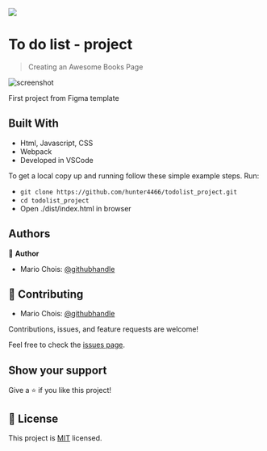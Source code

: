 
![](https://img.shields.io/badge/Microverse-blueviolet)

# To do list - project

> Creating an Awesome Books Page

![screenshot](./Assets/Images/Screenshots/preview1.png)

First project from Figma template


## Built With

- Html, Javascript, CSS
- Webpack
- Developed in VSCode


To get a local copy up and running follow these simple example steps.
Run:
- `git clone https://github.com/hunter4466/todolist_project.git`
- `cd todolist_project`
- Open ./dist/index.html in browser


## Authors

👤 **Author**

- Mario Chois: [@githubhandle](https://github.com/hunter4466)


## 🤝 Contributing


- Mario Chois: [@githubhandle](https://github.com/hunter4466)

Contributions, issues, and feature requests are welcome!

Feel free to check the [issues page](https://github.com/hunter4466/todolist_project/issues).

## Show your support

Give a ⭐️ if you like this project!

## 📝 License

This project is [MIT](./MIT.md) licensed.